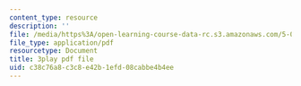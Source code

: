 ```yaml
---
content_type: resource
description: ''
file: /media/https%3A/open-learning-course-data-rc.s3.amazonaws.com/5-08j-biological-chemistry-ii-spring-2016/c38c76a8c3c8e42b1efd08cabbe4b4ee_O1_f7Pu60Bk.pdf
file_type: application/pdf
resourcetype: Document
title: 3play pdf file
uid: c38c76a8-c3c8-e42b-1efd-08cabbe4b4ee
---
```


